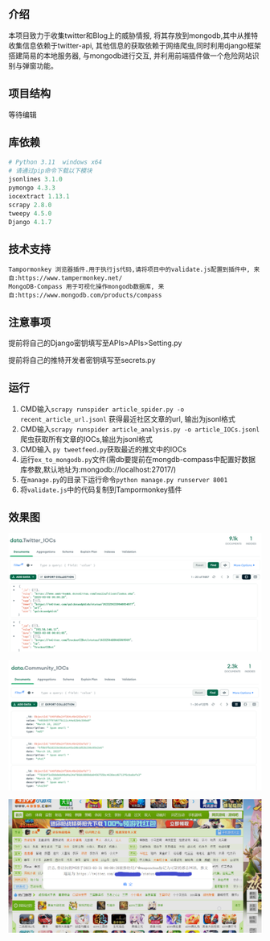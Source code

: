 ## 介绍

本项目致力于收集twitter和Blog上的威胁情报, 将其存放到mongodb,其中从推特收集信息依赖于twitter-api, 其他信息的获取依赖于网络爬虫,同时利用django框架搭建简易的本地服务器, 与mongodb进行交互, 并利用前端插件做一个危险网站识别与弹窗功能。

## 项目结构

等待编辑

## 库依赖

```python
# Python 3.11  windows x64
# 请通过pip命令下载以下模块
jsonlines 3.1.0
pymongo 4.3.3
iocextract 1.13.1
scrapy 2.8.0
tweepy 4.5.0
Django 4.1.7
```

## 技术支持

```
Tampormonkey 浏览器插件.用于执行js代码,请将项目中的validate.js配置到插件中, 来自:https://www.tampermonkey.net/
MongoDB-Compass 用于可视化操作mongodb数据库, 来自:https://www.mongodb.com/products/compass
```

## 注意事项

提前将自己的Django密钥填写至APIs>APIs>Setting.py

提前将自己的推特开发者密钥填写至secrets.py

## 运行

1. CMD输入`scrapy runspider article_spider.py -o recent_article_url.jsonl` 获得最近社区文章的url, 输出为jsonl格式
2. CMD输入`scrapy runspider article_analysis.py -o article_IOCs.jsonl`爬虫获取所有文章的IOCs,输出为jsonl格式
3. CMD输入 `py tweetfeed.py`获取最近的推文中的IOCs
4. 运行`ex_to_mongodb.py`文件(需db要提前在mongdb-compass中配置好数据库参数,默认地址为:mongodb://localhost:27017/)
5. 在`manage.py`的目录下运行命令`python manage.py runserver 8001`
6. 将`validate.js`中的代码复制到Tampormonkey插件

## 效果图

![image](./img/image-20230401162002646.png)

![image](./img/image-20230401162022152.png)

![image](./img/image-20230401162146667.png)
